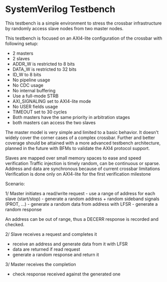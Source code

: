 # SystemVerilog Testbench

This testbench is a simple environment to stress the crossbar infrastructure
by randomly access slave nodes from two master nodes. 

This testbench is focused on an AXI4-lite configuration of the crossbar with
following setup:

- 2 masters
- 2 slaves
- ADDR_W is restricted to 8 bits
- DATA_W is restricted to 32 bits
- ID_W to 8 bits
- No pipeline usage
- No CDC usage
- No internal buffering
- Use a full-mode STRB
- AXI_SIGNALING set to AXI4-lite mode
- No USER fields usage
- TIMEOUT set to 30 cycles
- Both masters have the same priority in arbitration stages
- both masters can access the two slaves

The master model is very simple and limited to a basic behavior. It doesn't 
widely cover the corner cases of a complex crossbar. Further and better
coverage should be attained with a more advanced testbench architecture,
planned in the future with BFMs to validate the AXI4 protocol support.

Slaves are mapped over small memory spaces to ease and speed verification
Traffic injection is timely random, can be continuous or sparse.
Address and data are synchronous because of current crossbar limitations
Verification is done only on AXI4-lite for the first verification milestone


Scenario:

1/ Master initiates a read/write request
    - use a range of address for each slave (start/stop)
    - generate a random address + random sideband signals (PROT, ...)
    - generate a random data from address with LFSR
    - generate a random response

An address can be out of range, thus a DECERR response is recorded and checked.

2/ Slave receives a request and completes it

- receive an address and generate data from it with LFSR
- data are returned if read request
- generate a random response and return it

3/ Master receives the completion

- check response received against the generated one


